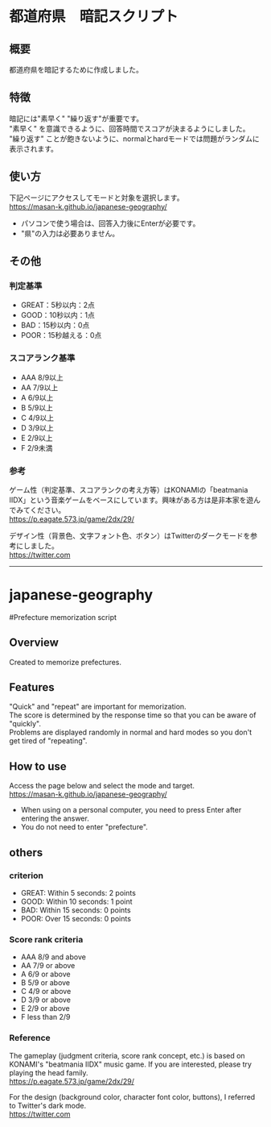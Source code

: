 # 都道府県　暗記スクリプト

## 概要
都道府県を暗記するために作成しました。

## 特徴
暗記には"素早く" "繰り返す"が重要です。  
"素早く" を意識できるように、回答時間でスコアが決まるようにしました。  
"繰り返す" ことが飽きないように、normalとhardモードでは問題がランダムに表示されます。


## 使い方
下記ページにアクセスしてモードと対象を選択します。  
https://masan-k.github.io/japanese-geography/

- パソコンで使う場合は、回答入力後にEnterが必要です。
- "県"の入力は必要ありません。

## その他

### 判定基準
- GREAT：5秒以内：2点
- GOOD：10秒以内：1点
- BAD：15秒以内：0点
- POOR：15秒越える：0点

### スコアランク基準
- AAA  8/9以上
- AA 7/9以上
- A 6/9以上
- B 5/9以上
- C 4/9以上
- D 3/9以上
- E 2/9以上
- F 2/9未満

### 参考
ゲーム性（判定基準、スコアランクの考え方等）はKONAMIの「beatmania IIDX」という音楽ゲームをベースにしています。興味がある方は是非本家を遊んでみてください。  
https://p.eagate.573.jp/game/2dx/29/

デザイン性（背景色、文字フォント色、ボタン）はTwitterのダークモードを参考にしました。  
https://twitter.com


----

# japanese-geography


#Prefecture memorization script

## Overview
Created to memorize prefectures.

## Features
"Quick" and "repeat" are important for memorization.  
The score is determined by the response time so that you can be aware of "quickly".  
Problems are displayed randomly in normal and hard modes so you don't get tired of "repeating".


## How to use
Access the page below and select the mode and target.  
https://masan-k.github.io/japanese-geography/

- When using on a personal computer, you need to press Enter after entering the answer.
- You do not need to enter "prefecture".

## others

### criterion
- GREAT: Within 5 seconds: 2 points
- GOOD: Within 10 seconds: 1 point
- BAD: Within 15 seconds: 0 points
- POOR: Over 15 seconds: 0 points

### Score rank criteria
- AAA 8/9 and above
- AA 7/9 or above
- A 6/9 or above
- B 5/9 or above
- C 4/9 or above
- D 3/9 or above
- E 2/9 or above
- F less than 2/9

### Reference
The gameplay (judgment criteria, score rank concept, etc.) is based on KONAMI's "beatmania IIDX" music game. If you are interested, please try playing the head family.  
https://p.eagate.573.jp/game/2dx/29/

For the design (background color, character font color, buttons), I referred to Twitter's dark mode.  
https://twitter.com
